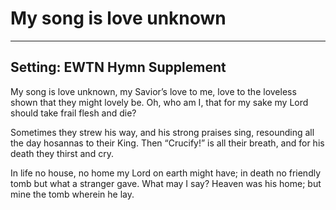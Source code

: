 # My song is love unknown

***

## Setting: EWTN Hymn Supplement

My song is love unknown,
my Savior’s love to me,
love to the loveless shown
that they might lovely be.
Oh, who am I,
that for my sake
my Lord should take
frail flesh and die?

Sometimes they strew his way,
and his strong praises sing,
resounding all the day
hosannas to their King.
Then “Crucify!”
is all their breath,
and for his death
they thirst and cry.

In life no house, no home
my Lord on earth might have;
in death no friendly tomb
but what a stranger gave.
What may I say?
Heaven was his home;
but mine the tomb
wherein he lay.